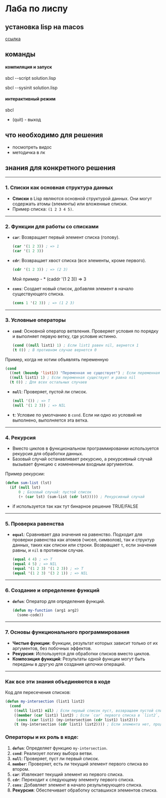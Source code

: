 # Лаба по лиспу

## установка lisp на macos

[ссылка](https://www.geeksforgeeks.org/how-to-install-lisp-on-macos/)

## команды

#### компиляция и запуск

sbcl --script solution.lisp

sbcl --sysinit solution.lisp

#### интерактивный режим

sbcl

- (quit) - выход

## что необходимо для решения

- посмотреть видос
- методичка в лк

## знания для конкретного решения

---

### **1. Списки как основная структура данных**

- **Списки** в Lisp являются основной структурой данных. Они могут содержать атомы (элементы) или вложенные списки.
- Пример списка: `(1 2 3 4 5)`.

---

### **2. Функции для работы со списками**

- **`car`**: Возвращает первый элемент списка (голову).
  ```lisp
  (car '(1 2 3)) ; => 1
  (car '(1 2 3))
  ```
- **`cdr`**: Возвращает хвост списка (все элементы, кроме первого).

  ```lisp
  (cdr '(1 2 3)) ; => (2 3)
  ```

  Мой пример - \* (caddr '(1 2 3)) => 3

- **`cons`**: Создает новый список, добавляя элемент в начало существующего списка.
  ```lisp
  (cons 1 '(2 3)) ; => (1 2 3)
  ```

---

### **3. Условные операторы**

- **`cond`**: Основной оператор ветвления. Проверяет условия по порядку и выполняет первую ветку, где условие истинно.

  ```lisp
  (cond ((null list1) 1) ; Если list1 равен nil, вернется 1
  (t 0)) ; В противном случае вернется 0
  ```

Пример, когда не хотим объявлять переменную

```lisp
(cond
  ((not (boundp 'list1)) "Переменная не существует") ; Если переменная не существует
  ((null list1) 1) ; Если переменная существует и равна nil
  (t 0)) ; Для всех остальных случаев
```

- **`null`**: Проверяет, пустой ли список.

  ```lisp
  (null '()) ; => T
  (null '(1 2 3)) ; => NIL
  ```

- **`t`**: Условие по умолчанию в `cond`. Если ни одно из условий не выполнено, выполняется эта ветка.

---

### **4. Рекурсия**

- Вместо циклов в функциональном программировании используется рекурсия для обработки данных.
- Базовый случай останавливает рекурсию, а рекурсивный случай вызывает функцию с измененным входным аргументом.

Пример рекурсии:

```lisp
(defun sum-list (lst)
  (if (null lst)
      0 ; Базовый случай: пустой список
      (+ (car lst) (sum-list (cdr lst))))) ; Рекурсивный случай
```

- if используется так как тут бинарное решение TRUE/FALSE

---

### **5. Проверка равенства**

- **`equal`**: Сравнивает два значения на равенство. Подходит для проверки равенства как атомов (чисел, символов), так и структур данных, таких как списки или строки. Возвращает `t`, если значения равны, и `nil` в противном случае.
  ```lisp
  (equal 4 4) ; => T
  (equal 4 5) ; => NIL
  (equal '(1 2 3) '(1 2 3)) ; => T
  (equal '(1 2 3) '(3 2 1)) ; => NIL
  ```

---

### **6. Создание и определение функций**

- **`defun`**: Оператор для определения функций.
  ```lisp
  (defun my-function (arg1 arg2)
    (some-code))
  ```

---

### **7. Основы функционального программирования**

- **Чистые функции**: Функции, результат которых зависит только от их аргументов, без побочных эффектов.
- **Рекурсия**: Используется для обработки списков вместо циклов.
- **Композиция функций**: Результаты одной функции могут быть переданы в другую для создания цепочки операций.

---

### **Как все эти знания объединяются в коде**

Код для пересечения списков:

```lisp
(defun my-intersection (list1 list2)
  (cond
    ((null list1) nil) ; Если первый список пуст, возвращаем пустой список
    ((member (car list1) list2) ; Если `car` первого списка в `list2`, добавляем его к результату
     (cons (car list1) (my-intersection (cdr list1) list2)))
    (t (my-intersection (cdr list1) list2)))) ; Если элемента нет, продолжаем с `cdr`
```

### Операторы и их роль в коде:

1. **`defun`**: Определяет функцию `my-intersection`.
2. **`cond`**: Реализует логику выбора ветви.
3. **`null`**: Проверяет, пуст ли первый список.
4. **`member`**: Проверяет, есть ли текущий элемент первого списка во втором.
5. **`car`**: Извлекает текущий элемент из первого списка.
6. **`cdr`**: Переходит к следующему элементу первого списка.
7. **`cons`**: Добавляет элемент в начало результирующего списка.
8. **Рекурсия**: Обеспечивает обработку оставшихся элементов списка.
